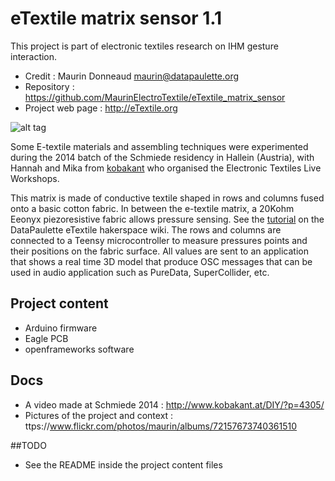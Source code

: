 # eTextile matrix sensor 1.1

This project is part of electronic textiles research on IHM gesture interaction.
 - Credit : Maurin Donneaud <maurin@datapaulette.org>
 - Repository : https://github.com/MaurinElectroTextile/eTextile_matrix_sensor
 - Project web page : http://eTextile.org

![alt tag](https://c4.staticflickr.com/8/7637/16464397214_b98a5b9cde.jpg)

Some E-textile materials and assembling techniques were experimented during the 2014 batch of the Schmiede residency in Hallein (Austria), with Hannah and Mika from [kobakant](http://www.kobakant.at) who organised the Electronic Textiles Live Workshops.

This matrix is made of conductive textile shaped in rows and columns fused onto a basic cotton fabric.
In between the e-textile matrix, a 20Kohm Eeonyx piezoresistive fabric allows pressure sensing.
See the [tutorial](http://wiki.datapaulette.org/doku.php/atelier/projets/matrice_textile) on the DataPaulette eTextile hakerspace wiki.
The rows and columns are connected to a Teensy microcontroller to measure pressures points and their positions on the fabric surface.
All values are sent to an application that shows a real time 3D model that produce OSC messages that can be used in audio application such as PureData, SuperCollider, etc.

## Project content
 - Arduino firmware
 - Eagle PCB
 - openframeworks software

## Docs
 - A video made at Schmiede 2014 : http://www.kobakant.at/DIY/?p=4305/
 - Pictures of the project and context : ttps://www.flickr.com/photos/maurin/albums/72157673740361510

##TODO
 - See the README inside the project content files

